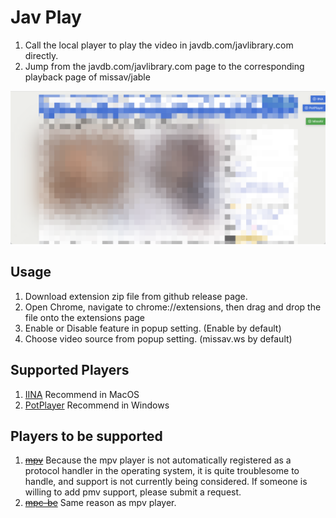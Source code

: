# Jav Play
1. Call the local player to play the video in javdb.com/javlibrary.com directly.
2. Jump from the javdb.com/javlibrary.com page to the corresponding playback page of missav/jable

![JavDB Cover](/cover.png)

## Usage
1. Download extension zip file from github release page.
2. Open Chrome, navigate to chrome://extensions, then drag and drop the file onto the extensions page
3. Enable or Disable feature in popup setting. (Enable by default)
4. Choose video source from popup setting. (missav.ws by default)

## Supported Players
1. [IINA](https://iina.io/) Recommend in MacOS
2. [PotPlayer](https://potplayer.daum.net/) Recommend in Windows

## Players to be supported
1. ~~[mpv](https://mpv.io/)~~ Because the mpv player is not automatically registered as a protocol handler in the operating system, it is quite troublesome to handle, and support is not currently being considered. If someone is willing to add pmv support, please submit a request.
2. ~~[mpc-be](https://github.com/Aleksoid1978/MPC-BE)~~ Same reason as mpv player.
